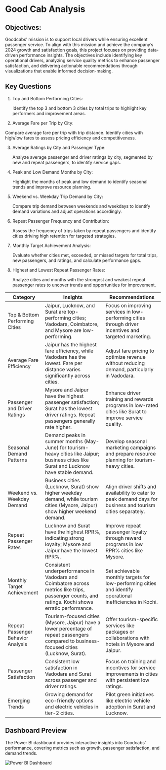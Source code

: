 # Good Cab Analysis 

## Objectives:
Goodcabs’ mission is to support local drivers while ensuring excellent passenger service. To align with this mission and achieve the company’s 2024 growth and satisfaction goals, this project focuses on providing data-driven performance insights. The objectives include identifying key operational drivers, analyzing service quality metrics to enhance passenger satisfaction, and delivering actionable recommendations through visualizations that enable informed decision-making.

## Key Questions
1) Top and Bottom Performing Cities:

	Identify the top 3 and bottom 3 cities by total trips to highlight key performers and improvement areas.

2) Average Fare per Trip by City:

  Compare average fare per trip with trip distance. Identify cities with high/low fares to assess pricing efficiency and competitiveness.

3) Average Ratings by City and Passenger Type:

	Analyze average passenger and driver ratings by city, segmented by new and repeat passengers, to identify service gaps.

4) Peak and Low Demand Months by City:

	Highlight the months of peak and low demand to identify seasonal trends and improve resource planning.

5) Weekend vs. Weekday Trip Demand by City:

	Compare trip demand between weekends and weekdays to identify demand variations and adjust operations accordingly.

6) Repeat Passenger Frequency and Contribution:

	Assess the frequency of trips taken by repeat passengers and identify cities driving high retention for targeted strategies.

7) Monthly Target Achievement Analysis:

	Evaluate whether cities met, exceeded, or missed targets for total trips, new passengers, and ratings, and calculate performance gaps.

8) Highest and Lowest Repeat Passenger Rates:

	Analyze cities and months with the strongest and weakest repeat passenger rates to uncover trends and opportunities for improvement.


| Category                       | Insights                                                                                  | Recommendations                                                                 |
|--------------------------------|-------------------------------------------------------------------------------------------|---------------------------------------------------------------------------------|
| Top & Bottom Performing Cities | Jaipur, Lucknow, and Surat are top-performing cities; Vadodara, Coimbatore, and Mysore are low-performing. | Focus on improving services in low-performing cities through driver incentives and targeted marketing. |
| Average Fare Efficiency        | Jaipur has the highest fare efficiency, while Vadodara has the lowest. Fare per distance varies significantly across cities. | Adjust fare pricing to optimize revenue without reducing demand, particularly in Vadodara. |
| Passenger and Driver Ratings   | Mysore and Jaipur have the highest passenger satisfaction; Surat has the lowest driver ratings. Repeat passengers generally rate higher. | Enhance driver training and rewards programs in low-rated cities like Surat to improve service quality. |
| Seasonal Demand Patterns       | Demand peaks in summer months (May-June) for tourism-heavy cities like Jaipur; business cities like Surat and Lucknow have stable demand. | Develop seasonal marketing campaigns and prepare resource planning for tourism-heavy cities. |
| Weekend vs. Weekday Demand     | Business cities (Lucknow, Surat) show higher weekday demand, while tourism cities (Mysore, Jaipur) show higher weekend demand. | Align driver shifts and availability to cater to peak demand days for business and tourism cities separately. |
| Repeat Passenger Rates         | Lucknow and Surat have the highest RPR%, indicating strong loyalty; Mysore and Jaipur have the lowest RPR%. | Improve repeat passenger loyalty through reward programs in low RPR% cities like Mysore. |
| Monthly Target Achievement     | Consistent underperformance in Vadodara and Coimbatore across metrics like trips, passenger counts, and ratings. Kochi shows erratic performance. | Set achievable monthly targets for low-performing cities and identify operational inefficiencies in Kochi. |
| Repeat Passenger Behavior Analysis | Tourism-focused cities (Mysore, Jaipur) have a lower percentage of repeat passengers compared to business-focused cities (Lucknow, Surat). | Offer tourism-specific services like packages or collaborations with hotels in Mysore and Jaipur. |
| Passenger Satisfaction         | Consistent low satisfaction in Vadodara and Surat across passenger and driver ratings. | Focus on training and incentives for service improvements in cities with persistent low ratings. |
| Emerging Trends                | Growing demand for eco-friendly options and electric vehicles in tier-2 cities. | Pilot green initiatives like electric vehicle adoption in Surat and Lucknow. |


## Dashboard Preview  

The Power BI dashboard provides interactive insights into Goodcabs’ performance, covering metrics such as growth, passenger satisfaction, and demand trends.  

![Power BI Dashboard](https://github.com/username/repo-name/blob/main/images/powerbi_dashboard.png?raw=true)


